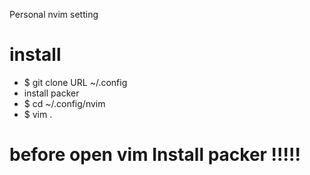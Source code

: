 Personal nvim setting 

# install 
- $ git clone URL ~/.config
- install packer
- $ cd ~/.config/nvim 
- $ vim .

# before open vim Install packer !!!!! 
